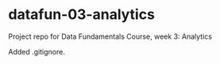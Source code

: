 # datafun-03-analytics
Project repo for Data Fundamentals Course, week 3: Analytics

Added .gitignore. 